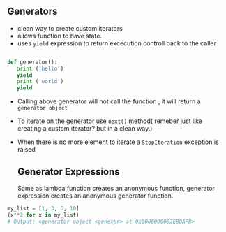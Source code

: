 ## Generators 
* clean way to create custom iterators
* allows function to have state.
* uses `yield` expression to return excecution controll back to the caller


```python

def generator():
   print ('hello')
   yield
   print ('world')
   yield
```

* Calling above generator will not call the function , it will return a `generator object`
* To iterate on the generator use `next()` method( remeber just like creating a  custom iterator? but in a clean way.)
* When there is no more element to iterate a `StopIteration` exception is raised
   
   ## Generator Expressions
   
   Same as lambda function creates an anonymous function, generator expression creates an anonymous generator function.
 ```python
 my_list = [1, 3, 6, 10]
(x**2 for x in my_list)
 # Output: <generator object <genexpr> at 0x0000000002EBDAF8>
```
